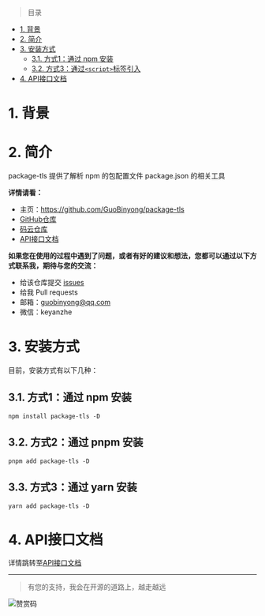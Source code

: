 [API接口文档]: ./doc/api/index.md

[GitHub仓库]: https://github.com/GuoBinyong/package-tls
[发行地址]: https://github.com/GuoBinyong/package-tls/releases
[issues]: https://github.com/GuoBinyong/package-tls/issues

[码云仓库]: https://gitee.com/guobinyong/package-tls



> 目录

- [1. 背景](#1-背景)
- [2. 简介](#2-简介)
- [3. 安装方式](#3-安装方式)
  - [3.1. 方式1：通过 npm 安装](#31-方式1通过-npm-安装)
  - [3.2. 方式3：通过`<script>`标签引入](#32-方式3通过script标签引入)
- [4. API接口文档](#5-api接口文档)



# 1. 背景

# 2. 简介
package-tls 提供了解析 npm 的包配置文件 package.json 的相关工具


**详情请看：**  
- 主页：<https://github.com/GuoBinyong/package-tls>
- [GitHub仓库][]
- [码云仓库][]
- [API接口文档][]


**如果您在使用的过程中遇到了问题，或者有好的建议和想法，您都可以通过以下方式联系我，期待与您的交流：**
- 给该仓库提交 [issues][]
- 给我 Pull requests
- 邮箱：<guobinyong@qq.com>
- 微信：keyanzhe





# 3. 安装方式
目前，安装方式有以下几种：


## 3.1. 方式1：通过 npm 安装
```shell
npm install package-tls -D
```

## 3.2. 方式2：通过 pnpm 安装
```shell
pnpm add package-tls -D
```


## 3.3. 方式3：通过 yarn 安装
```shell
yarn add package-tls -D
```


# 4. API接口文档
详情跳转至[API接口文档][]



--------------------

> 有您的支持，我会在开源的道路上，越走越远

![赞赏码](https://i.loli.net/2020/04/08/PGsAEqdJCin1oQL.jpg)